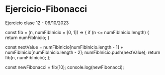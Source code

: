 # Ejercicio-Fibonacci
Ejercicio clase 12 - 06/10/2023


const fib = (n, numFibInicio = [0, 1]) => {
  if (n <= numFibInicio.length) {
    return numFibInicio;
  }

  const nextValue =
    numFibInicio[numFibInicio.length - 1] +
    numFibInicio[numFibInicio.length - 2];
  numFibInicio.push(nextValue);
  return fib(n, numFibInicio);
};

const newFibonacci = fib(10);
console.log(newFibonacci);

